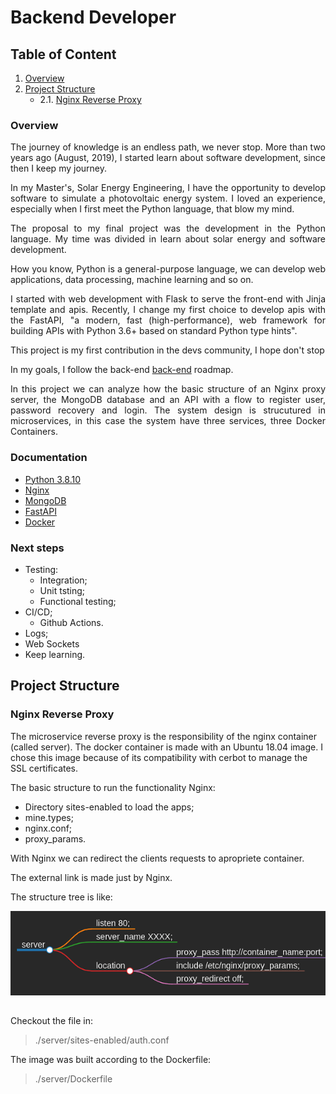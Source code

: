 # Backend Developer

## Table of Content

1. [Overview](#overview)
2. [Project Structure](#proejct-structure)
    - 2.1. [Nginx Reverse Proxy](#nginx-reverse-proxy)

### Overview

<div style="text-align: justify">

The journey of knowledge is an endless path, we never stop. More than two years ago (August, 2019), I started learn about software development, since then I keep my journey.

In my Master's, Solar Energy Engineering, I have the opportunity to develop software to simulate a photovoltaic energy system. I loved an experience, especially when I first meet the Python language, that blow my mind.

The proposal to my final project was the development in the Python language. My time was divided in learn about solar energy and software development.

How you know, Python is a general-purpose language, we can develop web applications, data processing, machine learning and so on.

I started with web development with Flask to serve the front-end with Jinja template and apis. Recently, I change my first choice to develop apis with the FastAPI, "a modern, fast (high-performance), web framework for building APIs with Python 3.6+ based on standard Python type hints".

This project is my first contribution in the devs community, I hope don't stop

In my goals, I follow the back-end <a href="https://roadmap.sh/backend" target="_blank">back-end</a> roadmap.

In this project we can analyze how the basic structure of an Nginx proxy server, the MongoDB database and an API with a flow to register user, password recovery and login. The system design is strucutured in microservices, in this case the system have three services, three Docker Containers.

### Documentation

* [Python 3.8.10](https://docs.python.org/release/3.8.10/)
* [Nginx](http://nginx.org/en/docs/)
* [MongoDB](https://docs.mongodb.com/manual/)
* [FastAPI](https://fastapi.tiangolo.com)
* [Docker](https://docs.docker.com)

### Next steps

* Testing:
   - Integration;
   - Unit tsting;
   - Functional testing;
* CI/CD;
   - Github Actions.
* Logs;
* Web Sockets
* Keep learning. 


</div>

## Project Structure

### Nginx Reverse Proxy

The microservice reverse proxy is the responsibility of the nginx container (called server). The docker container is made with an Ubuntu 18.04 image. I chose this image because of its compatibility with cerbot to manage the SSL certificates.

The basic structure to run the functionality Nginx:

* Directory sites-enabled to load the apps;
* mine.types;
* nginx.conf;
* proxy_params.

With Nginx we can redirect the clients requests to apropriete container.

The external link is made just by Nginx.

The structure tree is like:


<div align="center">
    <kbd>
        <img src="./static/nginx.png"
        alt="chat-react-node.js"
        style="float: center; margin-right: 10px; align="center" />
    </kbd>
</div>

##

Checkout the file in:

> ./server/sites-enabled/auth.conf

The image was built according to the Dockerfile:

> ./server/Dockerfile